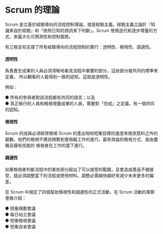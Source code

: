# Scrum 的理論

Scrum 是立基於經驗導向的流程控制理論，或是經驗主義。經驗主義立論於『知識來自於經驗』和『依照已知的資訊來下判斷』。Scrum 使用迭代和逐步增量的方式，來最大化可預測性和控制風險。

有三根支柱支撐了所有經驗導向的流程控制的實行：透明性、檢視性、調適性。

#### 透明性

負責產生成果的人員必須清晰地看見流程中重要的部分，這些部分被共同的標準來定義， 所以觀看的人能得到一致的認知，這就是透明性。

例如：

● 所有的參與者對該流程都有共同的語言；以及   
● 真正執行的人員和檢視增量成果的人員，需要對「完成」之定義，有一個共同的認知。

#### 檢視性

Scrum 的成員必須經常檢視 Scrum 的產出物和短衝目標的進度來檢測意料之外的變數。他們的檢視不應該頻繁到會阻礙工作的進行。最有效益的檢視方式，是由盡職且擁有技能的 檢視者在工作的當下進行。

####  調適性

如果檢視者判斷流程中的某些部分超出了可以接受的範圍，且會造成產品不被接受，就必須調整當下的流程或使用材料。調整必需越快越好來減少未來更多的偏差。

在 Scrum 中規定了四個幫助檢視性和調適性的正式活動，在 Scrum 活動的章節會做介紹：

● 短衝規劃會議   
● 每日站立會議   
● 短衝檢視會議   
● 短衝自省會議

